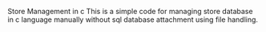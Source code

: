 Store Management in c
This is a simple code for managing store database in c language manually 
without sql database attachment using file handling.

